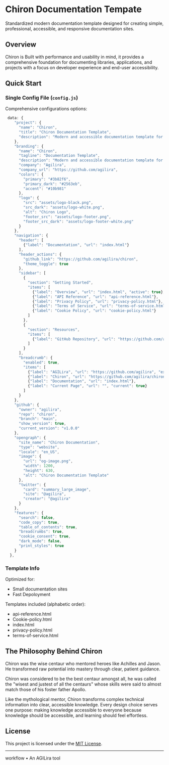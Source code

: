 # Chiron Documentation Tempate

Standardized modern documentation template designed for creating simple, professional, accessible, and responsive documentation sites.

## Overview

Chiron is Built with performance and usability in mind, it provides a comprehensive foundation for documenting libraries, applications, and projects with a focus on developer experience and end-user accessibility.

## Quick Start

### Single Config File (`config.js`)

Comprehensive configurations options:

```js
 data: {
    "project": {
      "name": "Chiron",
      "title": "Chiron Documentation Template", 
      "description": "Modern and accessible documentation template for libraries and applications"
    },
    "branding": {
      "name": "Chiron",
      "tagline": "Documentation Template",
      "description": "Modern and accessible documentation template for libraries and applications",
      "company": "Agilira",
      "company_url": "https://github.com/agilira",
      "colors": {
        "primary": "#3b82f6",
        "primary_dark": "#2563eb", 
        "accent": "#10b981"
      },
      "logo": {
        "src": "assets/logo-black.png",
        "src_dark": "assets/logo-white.png",
        "alt": "Chiron Logo",
        "footer_src": "assets/logo-footer.png",
        "footer_src_dark": "assets/logo-footer-white.png"
      }
    },
    "navigation": {
      "header": [
        {"label": "Documentation", "url": "index.html"}
      ],
      "header_actions": {
        "github_link": "https://github.com/agilira/chiron",
        "theme_toggle": true
      },
      "sidebar": [
        {
          "section": "Getting Started",
          "items": [
            {"label": "Overview", "url": "index.html", "active": true},
            {"label": "API Reference", "url": "api-reference.html"},
            {"label": "Privacy Policy", "url": "privacy-policy.html"},
            {"label": "Terms of Service", "url": "terms-of-service.html"},
            {"label": "Cookie Policy", "url": "cookie-policy.html"}
          ]
        },
        {
          "section": "Resources", 
          "items": [
            {"label": "GitHub Repository", "url": "https://github.com/agilira/chiron", "external": true}
          ]
        }
      ],
      "breadcrumb": {
        "enabled": true,
        "items": [
          {"label": "AGILira", "url": "https://github.com/agilira", "external": true},
          {"label": "Chiron", "url": "https://github.com/agilira/chiron", "external": true},
          {"label": "Documentation", "url": "index.html"},
          {"label": "Current Page", "url": "", "current": true}
        ]
      }
    },
    "github": {
      "owner": "agilira",
      "repo": "chiron", 
      "branch": "main",
      "show_version": true,
      "current_version": "v1.0.0"
    },
    "opengraph": {
      "site_name": "Chiron Documentation",
      "type": "website",
      "locale": "en_US",
      "image": {
        "url": "og-image.png",
        "width": 1200,
        "height": 630,
        "alt": "Chiron Documentation Template"
      },
      "twitter": {
        "card": "summary_large_image",
        "site": "@agilira",
        "creator": "@agilira"
      }
    },
    "features": {
      "search": false,
      "code_copy": true,
      "table_of_contents": true,
      "breadcrumbs": true,
      "cookie_consent": true,
      "dark_mode": false,
      "print_styles": true
    }
  },
```

### Template Info

Optimized for:
- Small documentation sites
- Fast Depoloyment

Templates included (alphabetic order):
- api-reference.html
- Cookie-policy.html
- index.html
- privacy-policy.html
- terms-of-service.html

## The Philosophy Behind Chiron

Chiron was the wise centaur who mentored heroes like Achilles and Jason. He transformed raw potential into mastery through clear, patient guidance.

Chiron was considered to be the best centaur amongst all, he was called the "wisest and justest of all the centaurs" whose skills were said to almost match those of his foster father Apollo.

Like the mythological mentor, Chiron transforms complex technical information into clear, accessible knowledge. Every design choice serves one purpose: making knowledge accessible to everyone because knowledge should be accessible, and learning should feel effortless.

## License

This project is licensed under the [MIT License](./LICENSE).

---

workflow • An AGILira tool

